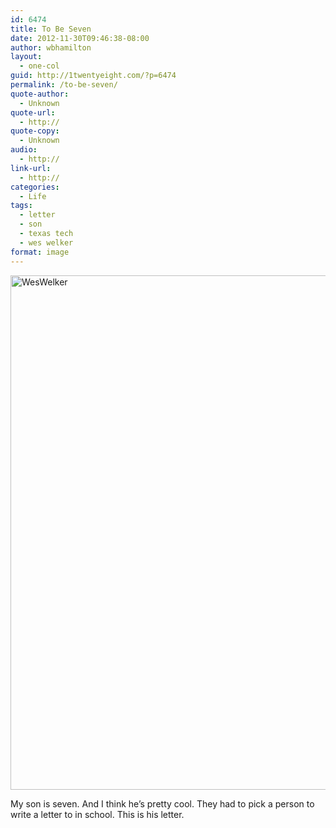 ```yaml
---
id: 6474
title: To Be Seven
date: 2012-11-30T09:46:38-08:00
author: wbhamilton
layout:
  - one-col
guid: http://1twentyeight.com/?p=6474
permalink: /to-be-seven/
quote-author:
  - Unknown
quote-url:
  - http://
quote-copy:
  - Unknown
audio:
  - http://
link-url:
  - http://
categories:
  - Life
tags:
  - letter
  - son
  - texas tech
  - wes welker
format: image
---
```

<img class="size-full wp-image-6475 alignnone" alt="WesWelker" src="http://1twentyeight.com/wp-content/uploads/2012/11/WesWelker.jpg" width="626" height="823" srcset="http://1twentyeight.com/wp-content/uploads/2012/11/WesWelker.jpg 626w, http://1twentyeight.com/wp-content/uploads/2012/11/WesWelker-228x300.jpg 228w" sizes="(max-width: 626px) 100vw, 626px" />

My son is seven. And I think he&#8217;s pretty cool. They had to pick a person to write a letter to in school. This is his letter.

&nbsp;